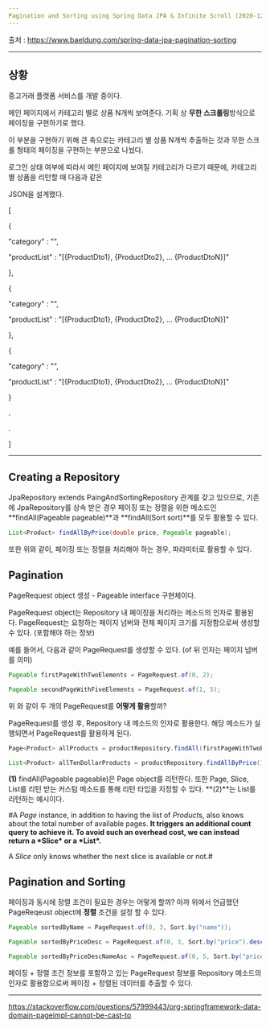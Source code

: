 ```yaml
---
Pagination and Sorting using Spring Data JPA & Infinite Scroll (2020-12-23) 
---
```


출처 : https://www.baeldung.com/spring-data-jpa-pagination-sorting

___

## 상황 

중고거래 플랫폼 서비스를 개발 중이다. 

메인 페이지에서 카테고리 별로 상품 N개씩 보여준다. 기획 상 **무한 스크롤링**방식으로 페이징을 구현하기로 했다. 

이 부분을 구현하기 위해 큰 축으로는 카테고리 별 상품 N개씩 추출하는 것과 무한 스크롤 형태의 페이징을 구현하는 부분으로 나눴다. 

로그인 상태 여부에 따라서 메인 페이지에 보여질 카테고리가 다르기 때문에, 카테고리별 상품을 리턴할 때 다음과 같은 

JSON을 설계했다. 

[

{

"category" : "",

"productList" : "[{ProductDto1}, {ProductDto2}, ... {ProductDtoN}]"

},

{

"category" : "",

"productList" : "[{ProductDto1}, {ProductDto2}, ... {ProductDtoN}]"

},

{

"category" : "",

"productList" : "[{ProductDto1}, {ProductDto2}, ... {ProductDtoN}]"

}

.

.

]

___



## Creating a Repository 

JpaRepository extends PaingAndSortingRepository 관계를 갖고 있으므로, 기존에 JpaRepository를 상속 받은 경우 페이징 또는 정렬을 위한 메소드인 **findAll(Pageable pageable)**과 **findAll(Sort sort)**를 모두 활용할 수 있다. 

```java
List<Product> findAllByPrice(double price, Pageable pageable);
```

또한 위와 같이, 페이징 또는 정렬을 처리해야 하는 경우, 파라미터로 활용할 수 있다. 

## Pagination

PageRequest object 생성 - Pageable interface 구현체이다. 

PageRequest object는 Repository 내 페이징을 처리하는 메소드의 인자로 활용된다. PageRequest는 요청하는 페이지 넘버와 전체 페이지 크기를 지정함으로써 생성할 수 있다. (포함해야 하는 정보)

예를 들어서, 다음과 같이 PageRequest를 생성할 수 있다. (of 뒤 인자는 페이지 넘버를 의미) 

```java
Pageable firstPageWithTwoElements = PageRequest.of(0, 2);  

Pageable secondPageWithFiveElements = PageRequest.of(1, 5); 
```

위 와 같이 두 개의 PageRequest를 **어떻게 활용**할까? 

PageRequest를 생성 후, Repository 내 메소드의 인자로 활용한다. 해당 메소드가 실행되면서 PageRequest를 활용하게 된다. 

```java
Page<Product> allProducts = productRepository.findAll(firstPageWithTwoElements); ----- (1)

List<Product> allTenDollarProducts = productRepository.findAllByPrice(10, secondPageWithFiveElements); ----- (2)
```
**(1)** findAll(Pageable pageable)은 Page<T> object를 리턴한다.  또한 Page<T>, Slice<T>, List<T>를 리턴 받는 커스텀 메소드를 통해 리턴 타입을 지정할 수 있다. **(2)**는 List<T>를 리턴하는 예시이다. 



#A *Page<T>* instance, in addition to having the list of *Product*s, also knows about the total number of available pages. **It triggers an additional count query to achieve it. To avoid such an overhead cost, we can instead return a \*Slice<T>\* or a \*List<T>\*.**

A *Slice* only knows whether the next slice is available or not.#


## Pagination and Sorting 

페이징과 동시에 정렬 조건이 필요한 경우는 어떻게 할까? 아까 위에서 언급했던 PageReqeust object에 **정렬** 조건을 설정 할 수 있다.

```java
Pageable sortedByName = PageRequest.of(0, 3, Sort.by("name")); 

Pageable sortedByPriceDesc = PageRequest.of(0, 3, Sort.by("price").descending());

Pageable sortedByPriceDescNameAsc = PageRequest.of(0, 5, Sort.by("price").descending().and(Sort.by("name")));
```
페이징 + 정렬 조건 정보를 포함하고 있는 PageRequest 정보를 Repository 메소드의 인자로 활용함으로써 페이징 + 정렬된 데이터를 추출할 수 있다. 

___



https://stackoverflow.com/questions/57999443/org-springframework-data-domain-pageimpl-cannot-be-cast-to